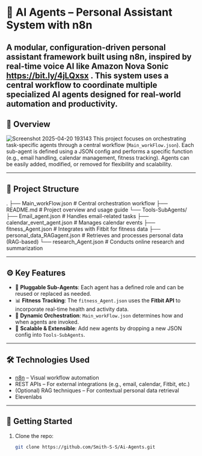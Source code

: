 # 🤖 AI Agents – Personal Assistant System with n8n

A modular, configuration-driven personal assistant framework built using **n8n**, inspired by real-time voice AI like **Amazon Nova Sonic** https://bit.ly/4jLQxsx . This system uses a central workflow to coordinate multiple specialized AI agents designed for real-world automation and productivity.
---

## 🧠 Overview
![Screenshot 2025-04-20 193143](https://github.com/user-attachments/assets/1d80aa14-1050-4223-87a6-12113779e940)
This project focuses on orchestrating task-specific agents through a central workflow (`Main_workFlow.json`). Each sub-agent is defined using a JSON config and performs a specific function (e.g., email handling, calendar management, fitness tracking). Agents can be easily added, modified, or removed for flexibility and scalability.

---

## 📂 Project Structure

.
├── Main_workFlow.json                 # Central orchestration workflow
├── README.md                         # Project overview and usage guide
└── Tools-SubAgents/
    ├── Email_agent.json              # Handles email-related tasks
    ├── calendar_event_agent.json     # Manages calendar events
    ├── fitness_Agent.json            # Integrates with Fitbit for fitness data
    ├── personal_data_RAGagent.json   # Retrieves and processes personal data (RAG-based)
    └── research_Agent.json           # Conducts online research and summarization


---

## ⚙️ Key Features

- 🧩 **Pluggable Sub-Agents**: Each agent has a defined role and can be reused or replaced as needed.
- 📊 **Fitness Tracking**: The `fitness_Agent.json` uses the **Fitbit API** to incorporate real-time health and activity data.
- 🔁 **Dynamic Orchestration**: `Main_workFlow.json` determines how and when agents are invoked.
- 🌱 **Scalable & Extensible**: Add new agents by dropping a new JSON config into `Tools-SubAgents`.

---

## 🛠 Technologies Used

- [n8n](https://n8n.io/) – Visual workflow automation
- REST APIs – For external integrations (e.g., email, calendar, Fitbit, etc.)
- (Optional) RAG techniques – For contextual personal data retrieval
- Elevenlabs

---

## 🚀 Getting Started

1. Clone the repo:
   ```bash
   git clone https://github.com/Smith-S-S/Ai-Agents.git
